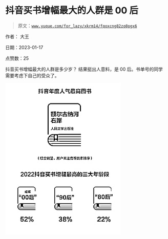 # 抖音买书增幅最大的人群是 00 后

> 原文：[`www.yuque.com/for_lazy/xkrm14/fqoxcng82zq8pgx6`](https://www.yuque.com/for_lazy/xkrm14/fqoxcng82zq8pgx6)

作者： 大王 

日期：2023-01-17 

点赞数：25 

抖音买书增幅最大的人群是多少岁？ 结果挺出人意料，是 00 后。书单号的同学需要考虑下自己的受众了。 

![](img/3c806763ca0a50d6edfac17780431f3f.png) 

